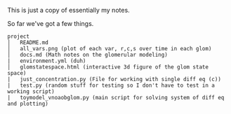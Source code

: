 This is just a copy of essentially my notes. 

So far we've got a few things. 


```
project
│   README.md
│   all_vars.png (plot of each var, r,c,s over time in each glom)    
│   docs.md (Math notes on the glomerular modeling) 
|   environment.yml (duh)
│   glomstatespace.html (interactive 3d figure of the glom state space)
|   just_concentration.py (File for working with single diff eq (c))
|   test.py (random stuff for testing so I don't have to test in a working script)
|   toymodel_vnoaobglom.py (main script for solving system of diff eq and plotting)
```